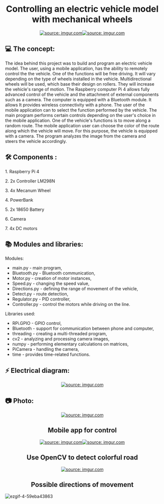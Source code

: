 <h1 align="center" id="title">Controlling an electric vehicle model with mechanical wheels</h1>
<p align="center"><a href="https://imgur.com/70rNCbi"><img src="https://i.imgur.com/70rNCbil.png" title="source: imgur.com" /></a><a href="https://imgur.com/52Fler7"><img src="https://i.imgur.com/52Fler7l.png" title="source: imgur.com" /></a></p>

<h2>💻 The concept:</h2>
The idea behind this project was to build and program an electric vehicle model. The user, using a mobile application, has the ability to remotely control the the vehicle. One of the functions will be free driving. It will vary depending on the type of wheels installed in the vehicle. Multidirectional wheels will be used, which base their design on rollers. They will increase the vehicle's range of motion. The Raspberry computer Pi 4 allows fully advanced control of the vehicle and the attachment of external components such as a camera. The computer is equipped with a Bluetooth module. It allows It provides wireless connectivity with a phone. The user of the mobile application can to select the function performed by the vehicle. The main program performs certain controls depending on the user's choice in the mobile application. One of the vehicle's functions is to move along a random route. The mobile application user can choose the color of the route along which the vehicle will move. For this purpose, the vehicle is equipped with a camera. The program analyzes the image from the camera and steers the vehicle accordingly.


<h2>🛠️ Components :</h2>
<p> </p>
<p>1. Raspberry Pi 4</p>
<p>2. 2x Controller LM298N</p>
<p>3. 4x Mecanum Wheel</p>
<p>4. PowerBank</p>
<p>5. 2x 18650 Battery</p>
<p>6. Camera</p>
<p>7. 4x DC motors</p>


<h2>📚 Modules and libraries:</h2>
<p> </p>
Modules:

- main.py - main program,
- Bluetooth.py - Bluetooth communication,
- Motor.py - creation of motor instances,
- Speed.py - changing the speed value,
- Directions.py - defining the range of movement of the vehicle,
- Detect.py - route detection,
- Regulator.py - PID controller,
- Controller.py - control the motors while driving on the line.

Libraries used:
- RPi.GPIO - GPIO control,
- Bluetooth - support for communication between phone and computer,
- threading - creating a multi-threaded program,
- cv2 - analyzing and processing camera images,
- numpy - performing elementary calculations on matrices,
- PiCamera - handling the camera,
- time - provides time-related functions.


<h2>⚡ Electrical diagram:</h2>
<p align="center"><a href="https://imgur.com/Zd0pFng"  ><img src="https://i.imgur.com/Zd0pFngl.png" title="source: imgur.com" /></a></p>

<h2>📷 Photo:</h2>
<p align="center"><a href="https://imgur.com/E7qJVhr"><img src="https://i.imgur.com/E7qJVhrl.png" title="source: imgur.com" /></a></p>
<h2 align="center">Mobile app for control</h2>
<p align="center"><a href="https://imgur.com/QmjS4fD"><img src="https://i.imgur.com/QmjS4fDl.png" title="source: imgur.com" /></a><a href="https://imgur.com/8VqZEo9"><img src="https://i.imgur.com/8VqZEo9l.png" title="source: imgur.com" /></a></p>
<h2 align="center">Use OpenCV to detect colorful road</h2>
<p align="center"><a href="https://imgur.com/a7xdCki"><img src="https://i.imgur.com/a7xdCkil.png" title="source: imgur.com" /></a></p>
<h2 align="center">Possible directions of movement</h2>

![ezgif-4-59eba43863](https://github.com/mizticer/Control-of-an-electric-vehicle-model-with-mecanum-wheels/assets/68850404/eee3d9a0-5391-4be5-8bad-bbb5acde2c69)
